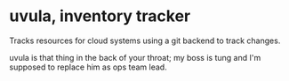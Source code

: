 # uvula, inventory tracker

Tracks resources for cloud systems using a git backend to track changes.

uvula is that thing in the back of your throat; my boss is tung and I'm
supposed to replace him as ops team lead.
